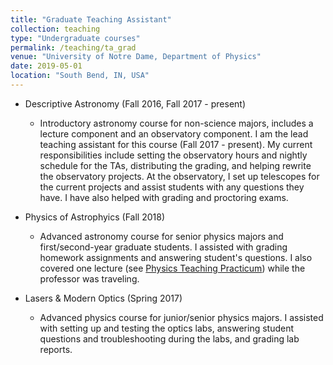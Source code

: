 ```yaml
---
title: "Graduate Teaching Assistant"
collection: teaching
type: "Undergraduate courses"
permalink: /teaching/ta_grad
venue: "University of Notre Dame, Department of Physics"
date: 2019-05-01
location: "South Bend, IN, USA"
---
```


* Descriptive Astronomy (Fall 2016, Fall 2017 - present)
  * Introductory astronomy course for non-science majors, includes a lecture component and an observatory component. I am the lead teaching assistant for this course (Fall 2017 - present). My current responsibilities include setting the observatory hours and nightly schedule for the TAs, distributing the grading, and helping rewrite the observatory projects. At the observatory, I set up telescopes for the current projects and assist students with any questions they have. I have also helped with grading and proctoring exams.

* Physics of Astrophyics (Fall 2018)
  * Advanced astronomy course for senior physics majors and first/second-year graduate students. I assisted with grading homework assignments and answering student's questions. I also covered one lecture (see [Physics Teaching Practicum](https://charlottewood.me/teaching/practicum_2018-2019)) while the professor was traveling.

* Lasers & Modern Optics (Spring 2017)
  * Advanced physics course for junior/senior physics majors. I assisted with setting up and testing the optics labs, answering student questions and troubleshooting during the labs, and grading lab reports.

